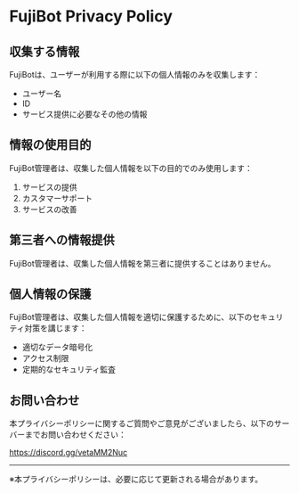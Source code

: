# FujiBot Privacy Policy

## 収集する情報

FujiBotは、ユーザーが利用する際に以下の個人情報のみを収集します：

- ユーザー名
- ID
- サービス提供に必要なその他の情報

## 情報の使用目的

FujiBot管理者は、収集した個人情報を以下の目的でのみ使用します：

1. サービスの提供
2. カスタマーサポート
3. サービスの改善

## 第三者への情報提供

FujiBot管理者は、収集した個人情報を第三者に提供することはありません。

## 個人情報の保護

FujiBot管理者は、収集した個人情報を適切に保護するために、以下のセキュリティ対策を講じます：

- 適切なデータ暗号化
- アクセス制限
- 定期的なセキュリティ監査

## お問い合わせ

本プライバシーポリシーに関するご質問やご意見がございましたら、以下のサーバーまでお問い合わせください：

https://discord.gg/vetaMM2Nuc

---

※本プライバシーポリシーは、必要に応じて更新される場合があります。
